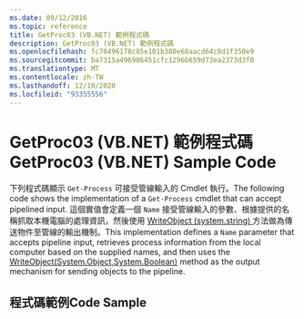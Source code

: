 ```yaml
---
ms.date: 09/12/2016
ms.topic: reference
title: GetProc03 (VB.NET) 範例程式碼
description: GetProc03 (VB.NET) 範例程式碼
ms.openlocfilehash: fc70496178c85e101b380e68aacd64c8d1f350e9
ms.sourcegitcommit: ba7315a496986451cfc1296b659d73ea2373d3f0
ms.translationtype: MT
ms.contentlocale: zh-TW
ms.lasthandoff: 12/10/2020
ms.locfileid: "93355556"
---
```

# <a name="getproc03-vbnet-sample-code"></a><span data-ttu-id="8f0bd-103">GetProc03 (VB.NET) 範例程式碼</span><span class="sxs-lookup"><span data-stu-id="8f0bd-103">GetProc03 (VB.NET) Sample Code</span></span>

<span data-ttu-id="8f0bd-104">下列程式碼顯示 `Get-Process` 可接受管線輸入的 Cmdlet 執行。</span><span class="sxs-lookup"><span data-stu-id="8f0bd-104">The following code shows the implementation of a `Get-Process` cmdlet that can accept pipelined input.</span></span> <span data-ttu-id="8f0bd-105">這個實值會定義一個 `Name` 接受管線輸入的參數、根據提供的名稱抓取本機電腦的處理資訊，然後使用 [WriteObject (system.string) ](/dotnet/api/system.management.automation.cmdlet.writeobject#System_Management_Automation_Cmdlet_WriteObject_System_Object_System_Boolean_) 方法做為傳送物件至管線的輸出機制。</span><span class="sxs-lookup"><span data-stu-id="8f0bd-105">This implementation defines a `Name` parameter that accepts pipeline input, retrieves process information from the local computer based on the supplied names, and then uses the [WriteObject(System.Object,System.Boolean)](/dotnet/api/system.management.automation.cmdlet.writeobject#System_Management_Automation_Cmdlet_WriteObject_System_Object_System_Boolean_) method as the output mechanism for sending objects to the pipeline.</span></span>

## <a name="code-sample"></a><span data-ttu-id="8f0bd-106">程式碼範例</span><span class="sxs-lookup"><span data-stu-id="8f0bd-106">Code Sample</span></span>

<!-- TODO!!!: review snippet reference  [!CODE [Msh_samplesgetproc03#getproc03vbAll](Msh_samplesgetproc03#getproc03vbAll)]  -->
